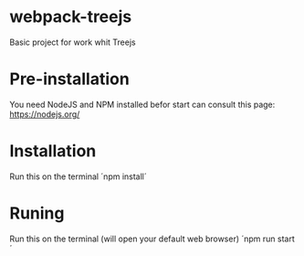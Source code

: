 # webpack-treejs
Basic project for work whit Treejs

# Pre-installation
You need NodeJS and NPM installed befor start can consult this page: https://nodejs.org/

# Installation
Run this on the terminal
´npm install´

# Runing
Run this on the terminal (will open your default web browser)
´npm run start´
